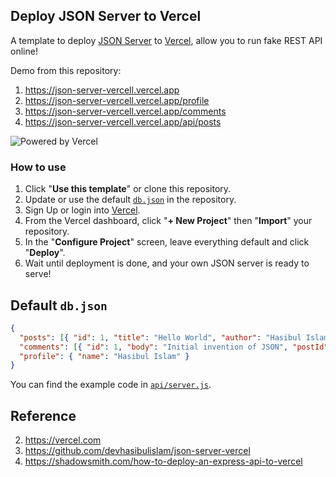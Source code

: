 ## Deploy JSON Server to Vercel

A template to deploy [JSON Server](https://github.com/devhasibulislam/json-server-vercel) to [Vercel](https://vercel.com), allow you to run fake REST API online!

Demo from this repository:

1. https://json-server-vercell.vercel.app
2. https://json-server-vercell.vercel.app/profile
3. https://json-server-vercell.vercel.app/comments
4. https://json-server-vercell.vercel.app/api/posts

![Powered by Vercel](https://images.ctfassets.net/e5382hct74si/78Olo8EZRdUlcDUFQvnzG7/fa4cdb6dc04c40fceac194134788a0e2/1618983297-powered-by-vercel.svg)

### How to use

1. Click "**Use this template**" or clone this repository.
2. Update or use the default [`db.json`](./db.json) in the repository.
3. Sign Up or login into [Vercel](https://vercel.com).
4. From the Vercel dashboard, click "**+ New Project**" then "**Import**" your repository.
5. In the "**Configure Project**" screen, leave everything default and click "**Deploy**".
6. Wait until deployment is done, and your own JSON server is ready to serve!

## Default `db.json`

```json
{
  "posts": [{ "id": 1, "title": "Hello World", "author": "Hasibul Islam" }],
  "comments": [{ "id": 1, "body": "Initial invention of JSON", "postId": 1 }],
  "profile": { "name": "Hasibul Islam" }
}
```

You can find the example code in [`api/server.js`](./api/server.js).

## Reference

2. https://vercel.com
1. https://github.com/devhasibulislam/json-server-vercel
1. https://shadowsmith.com/how-to-deploy-an-express-api-to-vercel
